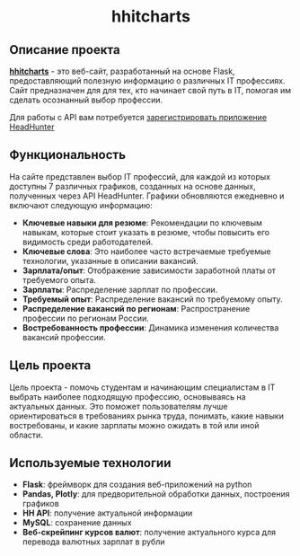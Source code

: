 <h1 align="center">hhitcharts</h1>

## Описание проекта

[**hhitcharts**](https://hhitcharts.ru/) - это веб-сайт, разработанный на основе Flask, предоставляющий полезную информацию о различных IT профессиях. Сайт предназначен для для тех, кто начинает свой путь в IT, помогая им сделать осознанный выбор профессии.

Для работы с API вам потребуется [зарегистрировать приложение HeadHunter](https://dev.hh.ru/)

## Функциональность

На сайте представлен выбор IT профессий, для каждой из которых доступны 7 различных графиков, созданных на основе данных, полученных через API HeadHunter. Графики обновляются ежедневно и включают следующую информацию:

- **Ключевые навыки для резюме**: Рекомендации по ключевым навыкам, которые стоит указать в резюме, чтобы повысить его видимость среди работодателей.
- **Ключевые слова**: Это наиболее часто встречаемые требуемые технологии, указанные в описании вакансий.
- **Зарплата/опыт**: Отображение зависимости заработной платы от требуемого опыта.
- **Зарплаты**: Распределение зарплат по профессии.
- **Требуемый опыт**: Распределение вакансий по требуемому опыту.
- **Распределение вакансий по регионам**: Распространение профессии по регионам России.
- **Востребованность профессии**: Динамика изменения количества вакансий профессии.


## Цель проекта

Цель проекта - помочь студентам и начинающим специалистам в IT выбрать наиболее подходящую профессию, основываясь на актуальных данных. Это поможет пользователям лучше ориентироваться в требованиях рынка труда, понимать, какие навыки востребованы, и какие зарплаты можно ожидать в той или иной области.

## Используемые технологии

- **Flask**: фреймворк для создания веб-приложений на python
- **Pandas, Plotly**: для предворительной обработки данных, построения графиков
- **HH API**: получение актуальной информации
- **MySQL**: сохранение данных
- **Веб-скрейпинг курсов валют**: получение актуального курса для перевода валютных зарплат в рубли
